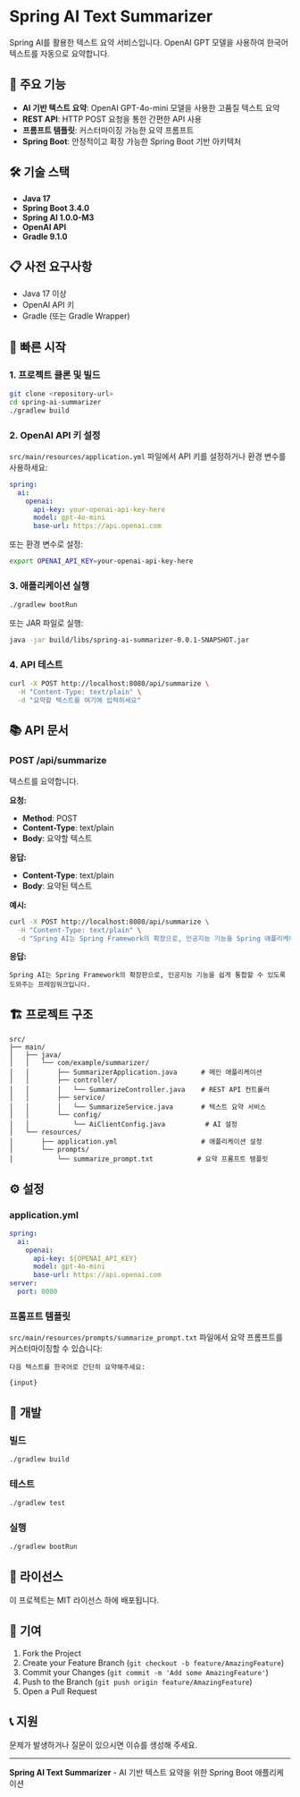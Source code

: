 # Spring AI Text Summarizer

Spring AI를 활용한 텍스트 요약 서비스입니다. OpenAI GPT 모델을 사용하여 한국어 텍스트를 자동으로 요약합니다.

## 🚀 주요 기능

- **AI 기반 텍스트 요약**: OpenAI GPT-4o-mini 모델을 사용한 고품질 텍스트 요약
- **REST API**: HTTP POST 요청을 통한 간편한 API 사용
- **프롬프트 템플릿**: 커스터마이징 가능한 요약 프롬프트
- **Spring Boot**: 안정적이고 확장 가능한 Spring Boot 기반 아키텍처

## 🛠 기술 스택

- **Java 17**
- **Spring Boot 3.4.0**
- **Spring AI 1.0.0-M3**
- **OpenAI API**
- **Gradle 9.1.0**

## 📋 사전 요구사항

- Java 17 이상
- OpenAI API 키
- Gradle (또는 Gradle Wrapper)

## 🚀 빠른 시작

### 1. 프로젝트 클론 및 빌드

```bash
git clone <repository-url>
cd spring-ai-summarizer
./gradlew build
```

### 2. OpenAI API 키 설정

`src/main/resources/application.yml` 파일에서 API 키를 설정하거나 환경 변수를 사용하세요:

```yaml
spring:
  ai:
    openai:
      api-key: your-openai-api-key-here
      model: gpt-4o-mini
      base-url: https://api.openai.com
```

또는 환경 변수로 설정:

```bash
export OPENAI_API_KEY=your-openai-api-key-here
```

### 3. 애플리케이션 실행

```bash
./gradlew bootRun
```

또는 JAR 파일로 실행:

```bash
java -jar build/libs/spring-ai-summarizer-0.0.1-SNAPSHOT.jar
```

### 4. API 테스트

```bash
curl -X POST http://localhost:8080/api/summarize \
  -H "Content-Type: text/plain" \
  -d "요약할 텍스트를 여기에 입력하세요"
```

## 📚 API 문서

### POST /api/summarize

텍스트를 요약합니다.

**요청:**
- **Method**: POST
- **Content-Type**: text/plain
- **Body**: 요약할 텍스트

**응답:**
- **Content-Type**: text/plain
- **Body**: 요약된 텍스트

**예시:**

```bash
curl -X POST http://localhost:8080/api/summarize \
  -H "Content-Type: text/plain" \
  -d "Spring AI는 Spring Framework의 확장으로, 인공지능 기능을 Spring 애플리케이션에 쉽게 통합할 수 있게 해주는 프레임워크입니다."
```

**응답:**
```
Spring AI는 Spring Framework의 확장판으로, 인공지능 기능을 쉽게 통합할 수 있도록 도와주는 프레임워크입니다.
```

## 🏗 프로젝트 구조

```
src/
├── main/
│   ├── java/
│   │   └── com/example/summarizer/
│   │       ├── SummarizerApplication.java      # 메인 애플리케이션
│   │       ├── controller/
│   │       │   └── SummarizeController.java    # REST API 컨트롤러
│   │       ├── service/
│   │       │   └── SummarizeService.java       # 텍스트 요약 서비스
│   │       └── config/
│   │           └── AiClientConfig.java          # AI 설정
│   └── resources/
│       ├── application.yml                     # 애플리케이션 설정
│       └── prompts/
│           └── summarize_prompt.txt           # 요약 프롬프트 템플릿
```

## ⚙️ 설정

### application.yml

```yaml
spring:
  ai:
    openai:
      api-key: ${OPENAI_API_KEY}
      model: gpt-4o-mini
      base-url: https://api.openai.com
server:
  port: 8080
```

### 프롬프트 템플릿

`src/main/resources/prompts/summarize_prompt.txt` 파일에서 요약 프롬프트를 커스터마이징할 수 있습니다:

```
다음 텍스트를 한국어로 간단히 요약해주세요:

{input}
```

## 🔧 개발

### 빌드

```bash
./gradlew build
```

### 테스트

```bash
./gradlew test
```

### 실행

```bash
./gradlew bootRun
```

## 📝 라이선스

이 프로젝트는 MIT 라이선스 하에 배포됩니다.

## 🤝 기여

1. Fork the Project
2. Create your Feature Branch (`git checkout -b feature/AmazingFeature`)
3. Commit your Changes (`git commit -m 'Add some AmazingFeature'`)
4. Push to the Branch (`git push origin feature/AmazingFeature`)
5. Open a Pull Request

## 📞 지원

문제가 발생하거나 질문이 있으시면 이슈를 생성해 주세요.

---

**Spring AI Text Summarizer** - AI 기반 텍스트 요약을 위한 Spring Boot 애플리케이션
